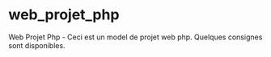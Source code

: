 # web_projet_php
Web Projet Php - Ceci est un model de projet web php. Quelques consignes sont disponibles.
